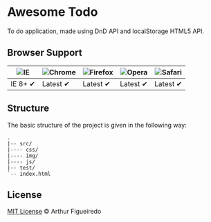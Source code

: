 Awesome Todo
==========================

To do application, made using DnD API and localStorage HTML5 API. 

## Browser Support

![IE](https://raw.github.com/paulirish/browser-logos/master/internet-explorer/internet-explorer_48x48.png) | ![Chrome](https://raw.github.com/paulirish/browser-logos/master/chrome/chrome_48x48.png) | ![Firefox](https://raw.github.com/paulirish/browser-logos/master/firefox/firefox_48x48.png) | ![Opera](https://raw.github.com/paulirish/browser-logos/master/opera/opera_48x48.png) | ![Safari](https://raw.github.com/paulirish/browser-logos/master/safari/safari_48x48.png)
--- | --- | --- | --- | --- |
IE 8+ ✔ | Latest ✔ | Latest ✔ | Latest ✔ | Latest ✔ |

## Structure

The basic structure of the project is given in the following way:

```
.
|-- src/
|---- css/
|---- img/
|---- js/
|-- test/
`-- index.html
```


## License

[MIT License](http://arthurfigueiredo.mit-license.org/) © Arthur Figueiredo
